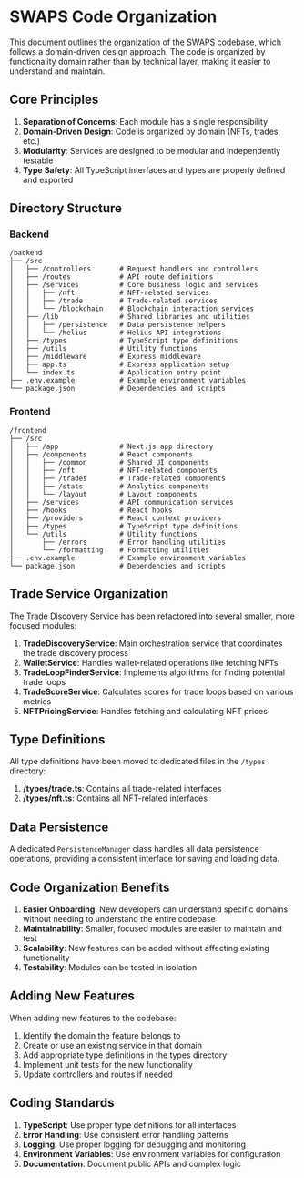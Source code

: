 # SWAPS Code Organization

This document outlines the organization of the SWAPS codebase, which follows a domain-driven design approach. The code is organized by functionality domain rather than by technical layer, making it easier to understand and maintain.

## Core Principles

1. **Separation of Concerns**: Each module has a single responsibility
2. **Domain-Driven Design**: Code is organized by domain (NFTs, trades, etc.)
3. **Modularity**: Services are designed to be modular and independently testable
4. **Type Safety**: All TypeScript interfaces and types are properly defined and exported

## Directory Structure

### Backend

```
/backend
├── /src
│   ├── /controllers       # Request handlers and controllers
│   ├── /routes            # API route definitions
│   ├── /services          # Core business logic and services
│   │   ├── /nft           # NFT-related services 
│   │   ├── /trade         # Trade-related services
│   │   └── /blockchain    # Blockchain interaction services
│   ├── /lib               # Shared libraries and utilities
│   │   ├── /persistence   # Data persistence helpers
│   │   └── /helius        # Helius API integrations
│   ├── /types             # TypeScript type definitions
│   ├── /utils             # Utility functions
│   ├── /middleware        # Express middleware
│   ├── app.ts             # Express application setup
│   └── index.ts           # Application entry point
├── .env.example           # Example environment variables
└── package.json           # Dependencies and scripts
```

### Frontend

```
/frontend
├── /src
│   ├── /app               # Next.js app directory
│   ├── /components        # React components
│   │   ├── /common        # Shared UI components
│   │   ├── /nft           # NFT-related components
│   │   ├── /trades        # Trade-related components
│   │   ├── /stats         # Analytics components
│   │   └── /layout        # Layout components
│   ├── /services          # API communication services
│   ├── /hooks             # React hooks
│   ├── /providers         # React context providers
│   ├── /types             # TypeScript type definitions
│   └── /utils             # Utility functions
│       ├── /errors        # Error handling utilities
│       └── /formatting    # Formatting utilities
├── .env.example           # Example environment variables
└── package.json           # Dependencies and scripts
```

## Trade Service Organization

The Trade Discovery Service has been refactored into several smaller, more focused modules:

1. **TradeDiscoveryService**: Main orchestration service that coordinates the trade discovery process
2. **WalletService**: Handles wallet-related operations like fetching NFTs
3. **TradeLoopFinderService**: Implements algorithms for finding potential trade loops
4. **TradeScoreService**: Calculates scores for trade loops based on various metrics
5. **NFTPricingService**: Handles fetching and calculating NFT prices

## Type Definitions

All type definitions have been moved to dedicated files in the `/types` directory:

1. **/types/trade.ts**: Contains all trade-related interfaces
2. **/types/nft.ts**: Contains all NFT-related interfaces

## Data Persistence

A dedicated `PersistenceManager` class handles all data persistence operations, providing a consistent interface for saving and loading data.

## Code Organization Benefits

1. **Easier Onboarding**: New developers can understand specific domains without needing to understand the entire codebase
2. **Maintainability**: Smaller, focused modules are easier to maintain and test
3. **Scalability**: New features can be added without affecting existing functionality
4. **Testability**: Modules can be tested in isolation

## Adding New Features

When adding new features to the codebase:

1. Identify the domain the feature belongs to
2. Create or use an existing service in that domain
3. Add appropriate type definitions in the types directory
4. Implement unit tests for the new functionality
5. Update controllers and routes if needed

## Coding Standards

1. **TypeScript**: Use proper type definitions for all interfaces
2. **Error Handling**: Use consistent error handling patterns
3. **Logging**: Use proper logging for debugging and monitoring
4. **Environment Variables**: Use environment variables for configuration
5. **Documentation**: Document public APIs and complex logic 
